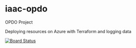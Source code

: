 # iaac-opdo

OPDO Project

Deploying resources on Azure with Terraform and logging data

[![Board Status](https://dev.azure.com/fpittelodevops/80313ca3-d18a-43bc-8e82-dc2a76016918/72367540-78b2-4237-a557-f74ceb62ae00/_apis/work/boardbadge/4d0d3ed7-8555-4e12-b645-65b674316b4c?columnOptions=1)](https://dev.azure.com/fpittelodevops/80313ca3-d18a-43bc-8e82-dc2a76016918/_boards/board/t/72367540-78b2-4237-a557-f74ceb62ae00/Microsoft.RequirementCategory/)